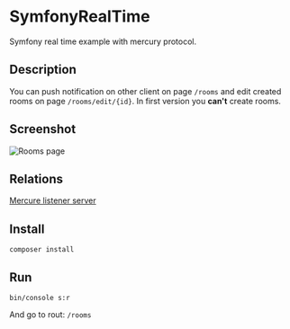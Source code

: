 # SymfonyRealTime
Symfony real time example with mercury protocol.

## Description
You can push notification on other client on page `/rooms` and edit created rooms on page `/rooms/edit/{id}`. In first version you **can't** create rooms.

## Screenshot
![](https://pp.userapi.com/c848528/v848528379/14ee22/szffE2gwOQw.jpg "Rooms page")

## Relations
[Mercure listener server](https://github.com/dunglas/mercure)

## Install
`composer install`

## Run
`bin/console s:r`

And go to rout: `/rooms`
